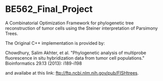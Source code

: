 # BE562_Final_Project
A Combinatorial Optimization Framework for phylogenetic tree reconstruction of tumor cells using the Steiner interpretation of Parsimony Trees.

The Original C++ implementation is provided by:

Chowdhury, Salim Akhter, et al. "Phylogenetic analysis of multiprobe fluorescence in situ hybridization data from tumor cell populations." Bioinformatics 29.13 (2013): i189-i198

and availabe at this link: ftp://ftp.ncbi.nlm.nih.gov/pub/FISHtrees.
